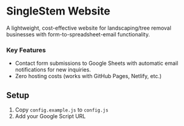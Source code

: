 # SingleStem Website
A lightweight, cost-effective website for landscaping/tree removal businesses with form-to-spreadsheet-email functionality.

### Key Features
- Contact form submissions to Google Sheets with automatic email notifications for new inquiries.
- Zero hosting costs (works with GitHub Pages, Netlify, etc.)

## Setup
1. Copy `config.example.js` to `config.js`
2. Add your Google Script URL
